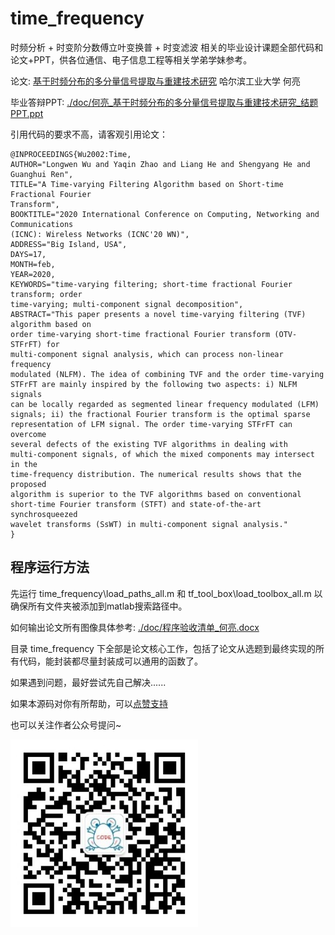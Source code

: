 # time_frequency

时频分析 + 时变阶分数傅立叶变换普 + 时变滤波 相关的毕业设计课题全部代码和论文+PPT，供各位通信、电子信息工程等相关学弟学妹参考。

论文: [基于时频分布的多分量信号提取与重建技术研究](./doc/何亮_基于时频分布的多分量信号提取与重建技术研究.pdf) 哈尔滨工业大学 何亮

毕业答辩PPT: [./doc/何亮_基于时频分布的多分量信号提取与重建技术研究_结题PPT.ppt](./doc/何亮_基于时频分布的多分量信号提取与重建技术研究_结题PPT.ppt)

引用代码的要求不高，请客观引用论文：

```
@INPROCEEDINGS{Wu2002:Time,
AUTHOR="Longwen Wu and Yaqin Zhao and Liang He and Shengyang He and Guanghui Ren",
TITLE="A Time-varying Filtering Algorithm based on Short-time Fractional Fourier
Transform",
BOOKTITLE="2020 International Conference on Computing, Networking and Communications
(ICNC): Wireless Networks (ICNC'20 WN)",
ADDRESS="Big Island, USA",
DAYS=17,
MONTH=feb,
YEAR=2020,
KEYWORDS="time-varying filtering; short-time fractional Fourier transform; order
time-varying; multi-component signal decomposition",
ABSTRACT="This paper presents a novel time-varying filtering (TVF) algorithm based on
order time-varying short-time fractional Fourier transform (OTV-STFrFT) for
multi-component signal analysis, which can process non-linear frequency
modulated (NLFM). The idea of combining TVF and the order time-varying
STFrFT are mainly inspired by the following two aspects: i) NLFM signals
can be locally regarded as segmented linear frequency modulated (LFM)
signals; ii) the fractional Fourier transform is the optimal sparse
representation of LFM signal. The order time-varying STFrFT can overcome
several defects of the existing TVF algorithms in dealing with
multi-component signals, of which the mixed components may intersect in the
time-frequency distribution. The numerical results shows that the proposed
algorithm is superior to the TVF algorithms based on conventional
short-time Fourier transform (STFT) and state-of-the-art synchrosqueezed
wavelet transforms (SsWT) in multi-component signal analysis."
}
```


## 程序运行方法

先运行 time_frequency\load_paths_all.m 和 tf_tool_box\load_toolbox_all.m 以确保所有文件夹被添加到matlab搜索路径中。

如何输出论文所有图像具体参考: [./doc/程序验收清单_何亮.docx](./doc/程序验收清单_何亮.docx)

目录 time_frequency 下全部是论文核心工作，包括了论文从选题到最终实现的所有代码，能封装都尽量封装成可以通用的函数了。

如果遇到问题，最好尝试先自己解决......



如果本源码对你有所帮助，可以[点赞支持](./img/URgood.jpg)

也可以关注作者公众号提问~

<img src="./img/owner.jpg" width = "300" height = "300" alt="关注作者" align="center" />
